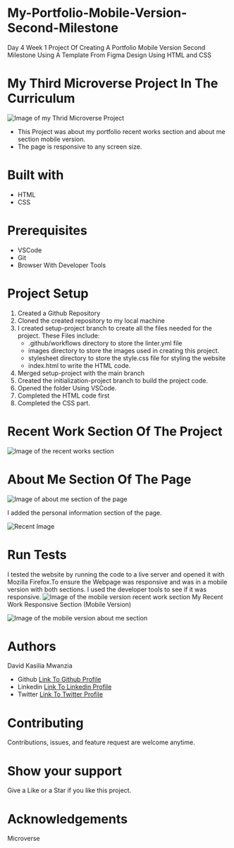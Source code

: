 # My-Portfolio-Mobile-Version-Second-Milestone
Day 4  Week 1 Project Of Creating A Portfolio Mobile Version Second Milestone Using A Template From Figma Design Using HTML and CSS

# My Third Microverse Project In The Curriculum
![Image of my Thrid Microverse Project](./images/third-project.PNG)

<ul>
<li>This Project was about my portfolio recent works section and about me section mobile version.</li>
<li>The page is responsive to any screen size.</li>
</ul>

# Built with
<ul>
<li>HTML</li>
<li>CSS</li>
</ul>

# Prerequisites
<ul>
<li>VSCode</li>
<li>Git</li>
<li>Browser With Developer Tools</li>
</ul>

# Project Setup
<ol>
<li>Created a Github Repository</li>
<li>Cloned the created repository to my local machine</li>
<li>I created setup-project branch to create all the files needed for the project. These Files include:
        <ul>
            <li>.github/workflows directory to store the linter.yml file</li>
            <li>images directory to store the images used in creating this project.</li>
            <li>stylesheet directory to store the style.css file for styling the website</li>
            <li>index.html to write the HTML code.</li>
        </ul>
<li>Merged setup-project with the main branch
<li>Created the initialization-project branch to build the project code.</li>
<li>Opened the folder Using VSCode.</li>
<li>Completed the HTML code first</li>
<li>Completed the CSS part.</li>
</ol>

# Recent Work Section Of The Project
![Image of the recent works section](./images/section-a.PNG)

# About Me Section Of The Page
![Image of about me section of the page](./images/section-b.PNG)

I added the personal information section of the page.

![Recent Image](./images/top-part.PNG)

# Run Tests
I tested the website by running the code to a live server and opened it with Mozilla Firefox.To ensure the Webpage was responsive and was in a mobile version with both sections. I used the developer tools to see if it was responsive.
![Image of the mobile version recent work section](./images/responsive-a.PNG)
My Recent Work Responsive Section (Mobile Version)

![Image of the mobile version about me section](./images/responsive-b.PNG)

# Authors
David Kasilia Mwanzia
<ul>
<li>Github <a href="https://github.com/David-Kasilia">Link To Github Profile</a></li>
<li>Linkedin <a href="https://www.linkedin.com/in/david-kasilia-846241211/">Link To Linkedin Profile</a></li>
<li>Twitter <a href="https://twitter.com/DavidKasilia">Link To Twitter Profile</a></li>
</ul>

# Contributing
Contributions, issues, and feature request are welcome anytime.

# Show your support
Give a Like or a Star if you like this project.

# Acknowledgements
Microverse
